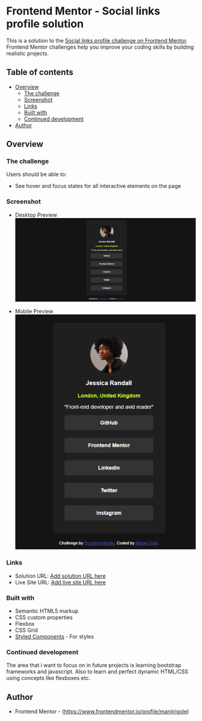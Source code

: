 # Frontend Mentor - Social links profile solution

This is a solution to the [Social links profile challenge on Frontend Mentor](https://www.frontendmentor.io/challenges/social-links-profile-UG32l9m6dQ). Frontend Mentor challenges help you improve your coding skills by building realistic projects. 

## Table of contents

- [Overview](#overview)
  - [The challenge](#the-challenge)
  - [Screenshot](#screenshot)
  - [Links](#links)
  - [Built with](#built-with)
  - [Continued development](#continued-development)
- [Author](#author)

## Overview

### The challenge

Users should be able to:

- See hover and focus states for all interactive elements on the page

### Screenshot
- Desktop Preview
![desktop preview](image.png)

- Mobile Preview
![mobile preview](image-1.png)


### Links

- Solution URL: [Add solution URL here](https://your-solution-url.com)
- Live Site URL: [Add live site URL here](https://your-live-site-url.com)


### Built with

- Semantic HTML5 markup
- CSS custom properties
- Flexbox
- CSS Grid
- [Styled Components](https://styled-components.com/) - For styles


### Continued development

The area that i want to focus on in future projects is learning bootstrap frameworks and javascript. Also to learn and perfect dynamic HTML/CSS using concepts like flexboxes etc.

## Author

- Frontend Mentor - (https://www.frontendmentor.io/profile/manjirigole)

